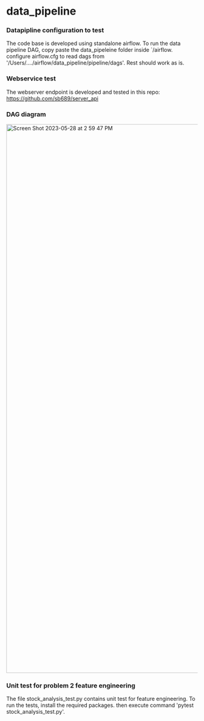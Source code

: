 # data_pipeline

### Datapipline configuration to test

The code base is developed using standalone airflow. To run the data pipeline DAG, copy paste the data_pipeleine folder inside `/airflow. configure airflow.cfg to read dags from '/Users/..../airflow/data_pipeline/pipeline/dags'. Rest should work as is.

### Webservice test

The webserver endpoint is developed and tested in this repo: https://github.com/sb689/server_api

### DAG diagram

<img width="1442" alt="Screen Shot 2023-05-28 at 2 59 47 PM" src="https://github.com/sb689/data_pipeline/assets/21972114/d7f75a76-3255-4f2e-b0cd-e7129e99907b">

### Unit test for problem 2 feature engineering

The file stock_analysis_test.py contains unit test for feature engineering. To run the tests, install the required packages. then execute command 'pytest stock_analysis_test.py'.
